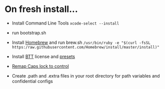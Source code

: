 On fresh install...
=====

- Install Command Line Tools
`xcode-select --install`

- run bootstrap.sh

- Install [Homebrew](https://brew.sh) and run brew.sh
`/usr/bin/ruby -e "$(curl -fsSL https:/raw.githubusercontent.com/Homebrew/install/master/install)"`

- Install [BTT](https://folivora.ai) license and [presets](../dotfiles/master/bettertouchtool/README.md)

- [Remap Caps lock to control](https://www.drbunsen.org/remapping-caps-lock/README.md)

- Create .path and .extra files in your root directory for path variables and confidential configs

